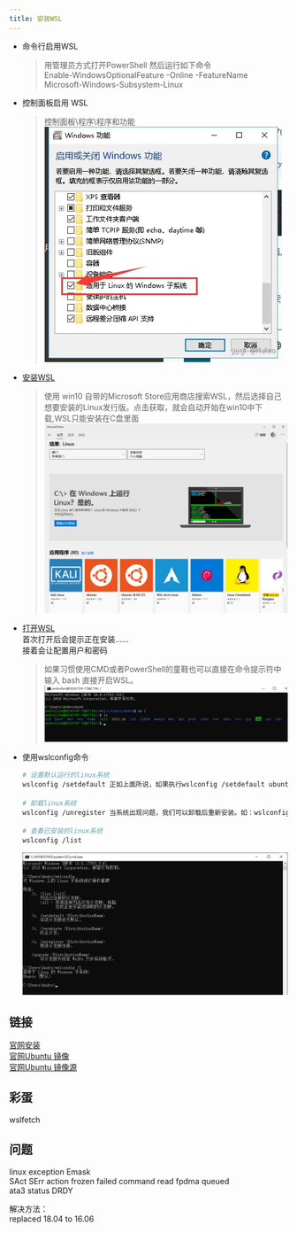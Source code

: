 ```yaml
---
title: 安装WSL  
---
```


* 命令行启用WSL
    > 用管理员方式打开PowerShell 然后运行如下命令  
    > Enable-WindowsOptionalFeature -Online -FeatureName Microsoft-Windows-Subsystem-Linux

* 控制面板启用 WSL
    > 控制面板\程序\程序和功能  
    > ![WSL](Assets/20190514102401.png)

* [安装WSL](https://www.microsoft.com/store/productId/9NBLGGH4MSV6)
    > 使用 win10 自带的Microsoft Store应用商店搜索WSL，然后选择自己想要安装的Linux发行版。点击获取，就会自动开始在win10中下载,WSL只能安装在C盘里面  
    > ![win10](Assets/20190514103704.png)

* [打开WSL](https://docs.microsoft.com/zh-cn/windows/wsl/initialize-distro)  
    首次打开后会提示正在安装......  
    接着会让配置用户和密码  
    > 如果习惯使用CMD或者PowerShell的童鞋也可以直接在命令提示符中输入 bash 直接开启WSL。  
    > ![bash](Assets/20190514104628.png)

* 使用wslconfig命令

    ``` sh
    # 设置默认运行的linux系统
    wslconfig /setdefault 正如上面所说，如果执行wslconfig /setdefault ubuntu，那么执行bash命令则会运行ubuntu

    # 卸载linux系统
    wslconfig /unregister 当系统出现问题，我们可以卸载后重新安装。如：wslconfig /unregeister ubuntu

    # 查看已安装的linux系统
    wslconfig /list
    ```

    ![cmd](Assets/20190514105056.png)

## 链接  

  [官网安装](https://tutorials.ubuntu.com/tutorial/tutorial-ubuntu-on-windows)  
  [官网Ubuntu 镜像](https://www.ubuntu.com/download/desktop)  
  [官网Ubuntu 镜像源](https://packages.ubuntu.com/)

## 彩蛋

wslfetch

## 问题

linux exception Emask  
SAct SErr action frozen failed command read fpdma queued  
ata3 status DRDY

解决方法：  
replaced 18.04 to 16.06
